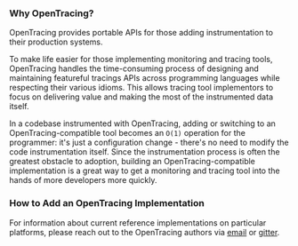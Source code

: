 ### Why OpenTracing?

OpenTracing provides portable APIs for those adding instrumentation to their production systems.

To make life easier for those implementing monitoring and tracing tools, OpenTracing handles the time-consuming process of designing and maintaining featureful tracings APIs across programming languages while respecting their various idioms. This allows tracing tool implementors to focus on delivering value and making the most of the instrumented data itself.

In a codebase instrumented with OpenTracing, adding or switching to an OpenTracing-compatible tool becomes an `O(1)` operation for the programmer: it's just a configuration change - there's no need to modify the code instrumentation itself. Since the instrumentation process is often the greatest obstacle to adoption, building an OpenTracing-compatible implementation is a great way to get a monitoring and tracing tool into the hands of more developers more quickly.

### How to Add an OpenTracing Implementation

For information about current reference implementations on particular platforms, please reach out to the OpenTracing authors via [email](https://groups.google.com/forum/#!forum/distributed-tracing) or [gitter](https://gitter.im/opentracing/public).
